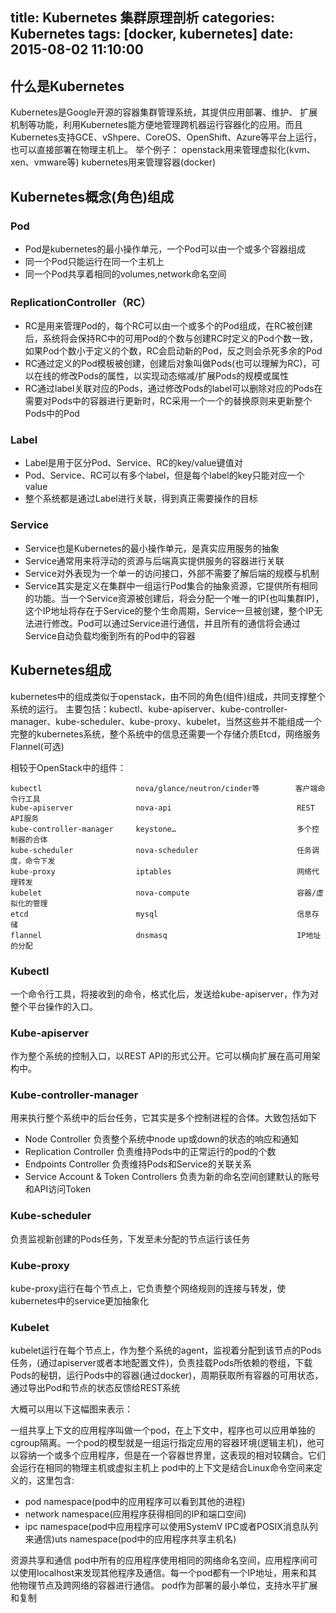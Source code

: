 title: Kubernetes 集群原理剖析
categories: Kubernetes
tags: [docker, kubernetes]
date: 2015-08-02 11:10:00
---
## 什么是Kubernetes
Kubernetes是Google开源的容器集群管理系统，其提供应用部署、维护、 扩展机制等功能，利用Kubernetes能方便地管理跨机器运行容器化的应用。而且Kubernetes支持GCE、vShpere、CoreOS、OpenShift、Azure等平台上运行，也可以直接部署在物理主机上。
举个例子：
openstack用来管理虚拟化(kvm、xen、vmware等)
kubernetes用来管理容器(docker)<!--more-->

## Kubernetes概念(角色)组成
### Pod
* Pod是kubernetes的最小操作单元，一个Pod可以由一个或多个容器组成
* 同一个Pod只能运行在同一个主机上
* 同一个Pod共享着相同的volumes,network命名空间

### ReplicationController（RC）
* RC是用来管理Pod的，每个RC可以由一个或多个的Pod组成，在RC被创建后，系统将会保持RC中的可用Pod的个数与创建RC时定义的Pod个数一致，如果Pod个数小于定义的个数，RC会启动新的Pod，反之则会杀死多余的Pod
* RC通过定义的Pod模板被创建，创建后对象叫做Pods(也可以理解为RC)，可以在线的修改Pods的属性，以实现动态缩减/扩展Pods的规模或属性
* RC通过label关联对应的Pods，通过修改Pods的label可以删除对应的Pods在需要对Pods中的容器进行更新时，RC采用一个一个的替换原则来更新整个Pods中的Pod

### Label
* Label是用于区分Pod、Service、RC的key/value键值对
* Pod、Service、RC可以有多个label，但是每个label的key只能对应一个value
* 整个系统都是通过Label进行关联，得到真正需要操作的目标

### Service
* Service也是Kubernetes的最小操作单元，是真实应用服务的抽象
* Service通常用来将浮动的资源与后端真实提供服务的容器进行关联
* Service对外表现为一个单一的访问接口，外部不需要了解后端的规模与机制
* Service其实是定义在集群中一组运行Pod集合的抽象资源，它提供所有相同的功能。当一个Service资源被创建后，将会分配一个唯一的IP(也叫集群IP)，这个IP地址将存在于Service的整个生命周期，Service一旦被创建，整个IP无法进行修改。Pod可以通过Service进行通信，并且所有的通信将会通过Service自动负载均衡到所有的Pod中的容器

## Kubernetes组成
kubernetes中的组成类似于openstack，由不同的角色(组件)组成，共同支撑整个系统的运行。
主要包括：kubectl、kube-apiserver、kube-controller-manager、kube-scheduler、kube-proxy、kubelet，当然这些并不能组成一个完整的kubernetes系统，整个系统中的信息还需要一个存储介质Etcd，网络服务Flannel(可选)

相较于OpenStack中的组件：
```
kubectl                     nova/glance/neutron/cinder等        客户端命令行工具
kube-apiserver              nova-api                            REST API服务
kube-controller-manager     keystone…                           多个控制器的合体
kube-scheduler              nova-scheduler                      任务调度，命令下发
kube-proxy                  iptables                            网络代理转发
kubelet                     nova-compute                        容器/虚拟化的管理
etcd                        mysql                               信息存储
flannel                     dnsmasq                             IP地址的分配
```
### Kubectl
一个命令行工具，将接收到的命令，格式化后，发送给kube-apiserver，作为对整个平台操作的入口。
### Kube-apiserver
作为整个系统的控制入口，以REST API的形式公开。它可以横向扩展在高可用架构中。
### Kube-controller-manager
用来执行整个系统中的后台任务，它其实是多个控制进程的合体。大致包括如下
* Node Controller    负责整个系统中node up或down的状态的响应和通知
* Replication Controller    负责维持Pods中的正常运行的pod的个数
* Endpoints Controller    负责维持Pods和Service的关联关系
* Service Account & Token Controllers    负责为新的命名空间创建默认的账号和API访问Token

### Kube-scheduler
负责监视新创建的Pods任务，下发至未分配的节点运行该任务
### Kube-proxy
kube-proxy运行在每个节点上，它负责整个网络规则的连接与转发，使kubernetes中的service更加抽象化
### Kubelet
kubelet运行在每个节点上，作为整个系统的agent，监视着分配到该节点的Pods任务，(通过apiserver或者本地配置文件)，负责挂载Pods所依赖的卷组，下载Pods的秘钥，运行Pods中的容器(通过docker)，周期获取所有容器的可用状态，通过导出Pod和节点的状态反馈给REST系统

大概可以用以下这幅图来表示：
[](http://7xk38j.com1.z0.glb.clouddn.com/kubernetes/kubernetes.png)


一组共享上下文的应用程序叫做一个pod，在上下文中，程序也可以应用单独的cgroup隔离。一个pod的模型就是一组运行指定应用的容器环境(逻辑主机)，他可以容纳一个或多个应用程序，但是在一个容器世界里，这表现的相对较耦合。它们会运行在相同的物理主机或虚拟主机上
pod中的上下文是结合Linux命令空间来定义的，这里包含:
* pod namespace(pod中的应用程序可以看到其他的进程)
* network namespace(应用程序获得相同的IP和端口空间)
* ipc namespace(pod中应用程序可以使用SystemV IPC或者POSIX消息队列来通信)uts namespace(pod中的应用程序共享主机名)

资源共享和通信
pod中所有的应用程序使用相同的网络命名空间，应用程序间可以使用localhost来发现其他程序及通信。每一个pod都有一个IP地址，用来和其他物理节点及跨网络的容器进行通信。
pod作为部署的最小单位，支持水平扩展和复制




</br>